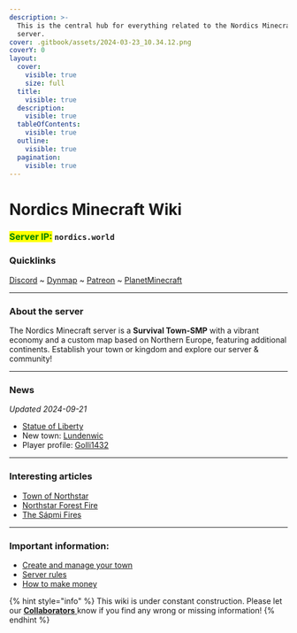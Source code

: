 ```yaml
---
description: >-
  This is the central hub for everything related to the Nordics Minecraft
  server.
cover: .gitbook/assets/2024-03-23_10.34.12.png
coverY: 0
layout:
  cover:
    visible: true
    size: full
  title:
    visible: true
  description:
    visible: true
  tableOfContents:
    visible: true
  outline:
    visible: true
  pagination:
    visible: true
---
```


# Nordics Minecraft Wiki

### <mark style="color:green;">Server IP:</mark> `nordics.world`

### Quicklinks

[Discord](https://discord.gg/nordics) \~ [Dynmap](http://135.125.177.79:3200) \~ [Patreon](https://www.patreon.com/nordics) \~ [PlanetMinecraft](https://www.planetminecraft.com/server/nordics-minecraft-server/)

***

### About the server

The Nordics Minecraft server is a **Survival Town-SMP** with a vibrant economy and a custom map based on Northern Europe, featuring additional continents. Establish your town or kingdom and explore our server & community!

***

### News

_Updated 2024-09-21_

* [Statue of Liberty](the-world/civilization/towns/superalko/statue-of-liberty.md)
* New town: [Lundenwic](the-world/civilization/towns/lundenwic.md)
* Player profile: [Golli1432](the-world/civilization/players/golli1432.md)

***

### Interesting articles

* [Town of Northstar](the-world/civilization/towns/northstar/)
* [Northstar Forest Fire](server-events/terrain-incidents/northstar-forest-fire.md)
* [The Sápmi Fires](server-events/terrain-incidents/the-sapmi-forest-fire.md)

***

### Important information:

* [Create and manage your town](guides-and-commands/town-and-economy-guides/towny-guide/)
* [Server rules](broken-reference)
* [How to make money](the-world/economy/make-money/)

{% hint style="info" %}
This wiki is under constant construction. Please let our [**Collaborators** ](general-information/rules-and-moderation/personnel-list/)know if you find any wrong or missing information!
{% endhint %}
